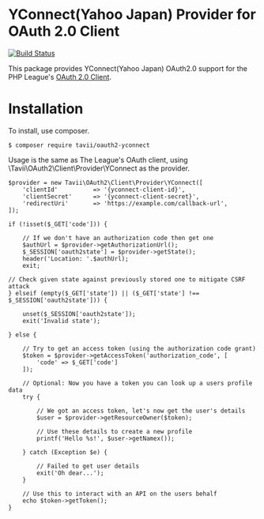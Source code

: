 # YConnect(Yahoo Japan) Provider for OAuth 2.0 Client

[![Build Status](https://travis-ci.org/tavii/oauth2-yconnect.svg?branch=master)](https://travis-ci.org/tavii/oauth2-yconnect)

This package provides YConnect(Yahoo Japan) OAuth2.0 support for the PHP League's [ OAuth 2.0 Client](https://github.com/thephpleague/oauth2-client).

# Installation

To install, use composer.

```
$ composer require tavii/oauth2-yconnect
```

Usage is the same as The League's OAuth client, using \Tavii\OAuth2\Client\Provider\YConnect as the provider.


```
$provider = new Tavii\OAuth2\Client\Provider\YConnect([
    'clientId'          => '{yconnect-client-id}',
    'clientSecret'      => '{yconnect-client-secret}',
    'redirectUri'       => 'https://example.com/callback-url',
]);

if (!isset($_GET['code'])) {

    // If we don't have an authorization code then get one
    $authUrl = $provider->getAuthorizationUrl();
    $_SESSION['oauth2state'] = $provider->getState();
    header('Location: '.$authUrl);
    exit;

// Check given state against previously stored one to mitigate CSRF attack
} elseif (empty($_GET['state']) || ($_GET['state'] !== $_SESSION['oauth2state'])) {

    unset($_SESSION['oauth2state']);
    exit('Invalid state');

} else {

    // Try to get an access token (using the authorization code grant)
    $token = $provider->getAccessToken('authorization_code', [
        'code' => $_GET['code']
    ]);

    // Optional: Now you have a token you can look up a users profile data
    try {

        // We got an access token, let's now get the user's details
        $user = $provider->getResourceOwner($token);

        // Use these details to create a new profile
        printf('Hello %s!', $user->getNamex());

    } catch (Exception $e) {

        // Failed to get user details
        exit('Oh dear...');
    }

    // Use this to interact with an API on the users behalf
    echo $token->getToken();
}
```

